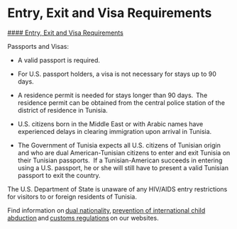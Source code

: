 # Entry, Exit and Visa Requirements

[#### Entry, Exit and Visa Requirements](javascript:void(0); "Entry, Exit and Visa Requirements")

Passports and Visas:

* A valid passport is required.

* For U.S. passport holders, a visa is not necessary for stays up to 90 days.

* A residence permit is needed for stays longer than 90 days.  The residence permit can be obtained from the central police station of the district of residence in Tunisia.

* U.S. citizens born in the Middle East or with Arabic names have experienced delays in clearing immigration upon arrival in Tunisia.

* The Government of Tunisia expects all U.S. citizens of Tunisian origin and who are dual American-Tunisian citizens to enter and exit Tunisia on their Tunisian passports.  If a Tunisian-American succeeds in entering using a U.S. passport, he or she will still have to present a valid Tunisian passport to exit the country.

The U.S. Department of State is unaware of any HIV/AIDS entry restrictions for visitors to or foreign residents of Tunisia.

Find information on [dual nationality](https://travel.state.gov/content/travel/en/international-travel/before-you-go/travelers-with-special-considerations/Dual-Nationality-Travelers.html), [prevention of international child abduction](https://travel.state.gov/content/childabduction/en/preventing.html) and [customs regulations](https://travel.state.gov/content/passports/en/go/customs.html) on our websites.